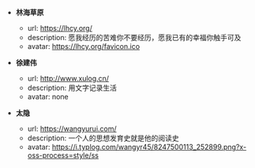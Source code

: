 - **林海草原**
  - url: https://lhcy.org/
  - description: 愿我经历的苦难你不要经历，愿我已有的幸福你触手可及
  - avatar: https://lhcy.org/favicon.ico
    
- **徐建伟**
  - url: http://www.xulog.cn/
  - description: 用文字记录生活
  - avatar: none
 
- **太隐**
  - url: https://wangyurui.com/
  - description: 一个人的思想发育史就是他的阅读史
  - avatar: https://i.typlog.com/wangyr45/8247500113_252899.png?x-oss-process=style/ss
